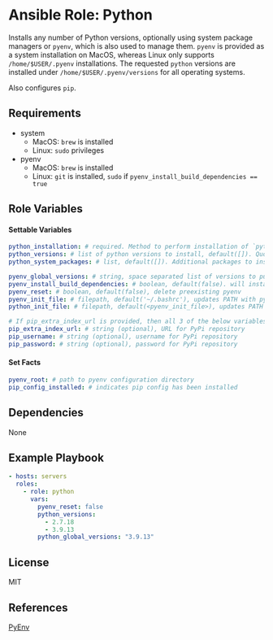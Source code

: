 # Ansible Role: Python

Installs any number of Python versions, optionally using system package managers or `pyenv`, which is also used to manage them. `pyenv` is provided as a system installation on MacOS, whereas Linux only supports `/home/$USER/.pyenv` installations. The requested `python` versions are installed under `/home/$USER/.pyenv/versions` for all operating systems.

Also configures `pip`.

## Requirements

- system
  - MacOS: `brew` is installed
  - Linux: `sudo` privileges
- pyenv
  - MacOS: `brew` is installed
  - Linux: `git` is installed, `sudo` if `pyenv_install_build_dependencies == true`

## Role Variables

#### Settable Variables
```yaml
python_installation: # required. Method to perform installation of `python`. Valid values are ['system', 'pyenv', 'none']
python_versions: # list of python versions to install, default([]). Quote versions to prevent float interpolation issues (eg. 3.10 == 3.1). `system` installations only support minor versions (eg. "3.10"), whereas `pyenv` installations require full SEMVER specification (eg. "3.10.6").
python_system_packages: # list, default([]). Additional packages to install via OS package manager

pyenv_global_versions: # string, space separated list of versions to put into PATH, defaults to the same list as `python_versions`
pyenv_install_build_dependencies: # boolean, default(false). will install Python build dependencies. Requires `sudo` privileges.
pyenv_reset: # boolean, default(false), delete preexisting pyenv
pyenv_init_file: # filepath, default('~/.bashrc'), updates PATH with pyenv completions (& executable, for MacOS).
python_init_file: # filepath, default(<pyenv_init_file>), updates PATH with pyenv shims to installed python binaries

# If pip_extra_index_url is provided, then all 3 of the below variables above must be provided.
pip_extra_index_url: # string (optional), URL for PyPi repository
pip_username: # string (optional), username for PyPi repository
pip_password: # string (optional), password for PyPi repository
```

#### Set Facts
```yaml
pyenv_root: # path to pyenv configuration directory
pip_config_installed: # indicates pip config has been installed
```

## Dependencies

None

## Example Playbook
```yaml
- hosts: servers
  roles:
    - role: python
      vars:
        pyenv_reset: false
        python_versions:
          - 2.7.18
          - 3.9.13
        python_global_versions: "3.9.13"
```

## License

MIT

## References

[PyEnv](https://github.com/pyenv/pyenv)
